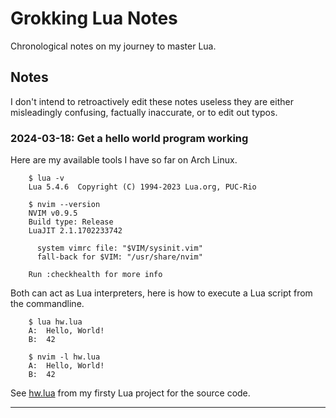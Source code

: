 # Grokking Lua Notes

Chronological notes on my journey to master Lua.

## Notes

I don't intend to retroactively edit these notes useless they are
either misleadingly confusing, factually inaccurate, or to edit out
typos.

### 2024-03-18: Get a hello world program working

Here are my available tools I have so far on Arch Linux.

```fish
    $ lua -v
    Lua 5.4.6  Copyright (C) 1994-2023 Lua.org, PUC-Rio

    $ nvim --version
    NVIM v0.9.5
    Build type: Release
    LuaJIT 2.1.1702233742

      system vimrc file: "$VIM/sysinit.vim"
      fall-back for $VIM: "/usr/share/nvim"

    Run :checkhealth for more info
```

Both can act as Lua interpreters, here is how to execute a Lua script
from the commandline.

```fish
    $ lua hw.lua
    A: 	Hello, World!
    B: 	42

    $ nvim -l hw.lua
    A:  Hello, World!
    B:  42 
```

See [hw.lua][1] from my firsty Lua project for the source code.

---

[1]: https://github.com/grscheller/grok-lua/blob/main/projects/01-hello-world/hw.lua
